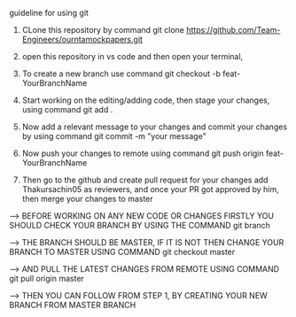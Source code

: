 guideline for using git


1. CLone this repository by command git clone https://github.com/Team-Engineers/ourntamockpapers.git

2. open this repository in vs code and then open your terminal, 

3. To create a new branch use command git checkout -b feat-YourBranchName

4. Start working on the editing/adding  code, then stage your changes, using command git add .

5. Now add a relevant message to your changes and commit your changes by using command git commit -m "your message"

6. Now push your changes to remote using command git push origin feat-YourBranchName

7. Then go to the github and create pull request for your changes add Thakursachin05 as reviewers, and once your PR got approved by him, then merge your changes to master

<!-- IMPORTANT NOTE  -->

--> BEFORE WORKING ON ANY NEW CODE OR CHANGES FIRSTLY YOU SHOULD CHECK YOUR BRANCH BY USING THE COMMAND  git branch 


--> THE BRANCH SHOULD BE MASTER, IF IT IS NOT THEN CHANGE YOUR BRANCH TO MASTER USING COMMAND git checkout master 

--> AND PULL THE LATEST CHANGES FROM REMOTE USING COMMAND git pull origin master

--> THEN YOU CAN FOLLOW FROM STEP 1, BY CREATING YOUR NEW BRANCH FROM MASTER BRANCH
